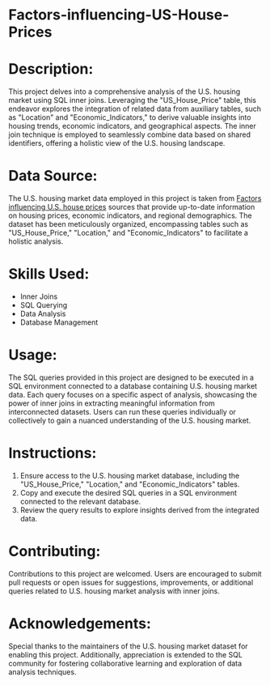 # Factors-influencing-US-House-Prices

# Description:
This project delves into a comprehensive analysis of the U.S. housing market using SQL inner joins. Leveraging the "US_House_Price" table, this endeavor explores the integration of related data from auxiliary tables, such as "Location" and "Economic_Indicators," to derive valuable insights into housing trends, economic indicators, and geographical aspects. The inner join technique is employed to seamlessly combine data based on shared identifiers, offering a holistic view of the U.S. housing landscape.

# Data Source:
The U.S. housing market data employed in this project is taken from [Factors influencing U.S. house prices](https://www.kaggle.com/datasets/jyotsnagurjar/factors-influencing-us-house-prices) sources that provide up-to-date information on housing prices, economic indicators, and regional demographics. The dataset has been meticulously organized, encompassing tables such as "US_House_Price," "Location," and "Economic_Indicators" to facilitate a holistic analysis.


# Skills Used:
- Inner Joins
- SQL Querying
- Data Analysis
- Database Management

# Usage:
The SQL queries provided in this project are designed to be executed in a SQL environment connected to a database containing U.S. housing market data. Each query focuses on a specific aspect of analysis, showcasing the power of inner joins in extracting meaningful information from interconnected datasets. Users can run these queries individually or collectively to gain a nuanced understanding of the U.S. housing market.

# Instructions:
1. Ensure access to the U.S. housing market database, including the "US_House_Price," "Location," and "Economic_Indicators" tables.
2. Copy and execute the desired SQL queries in a SQL environment connected to the relevant database.
3. Review the query results to explore insights derived from the integrated data.

# Contributing:
Contributions to this project are welcomed. Users are encouraged to submit pull requests or open issues for suggestions, improvements, or additional queries related to U.S. housing market analysis with inner joins.

# Acknowledgements:
Special thanks to the maintainers of the U.S. housing market dataset for enabling this project. Additionally, appreciation is extended to the SQL community for fostering collaborative learning and exploration of data analysis techniques.
